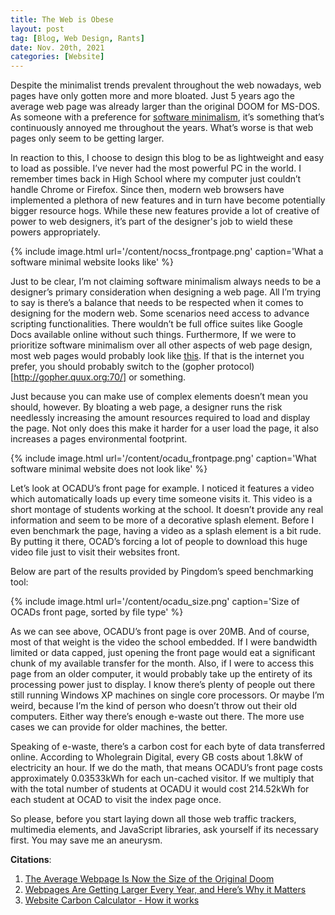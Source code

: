 ```yaml
---
title: The Web is Obese
layout: post  
tag: [Blog, Web Design, Rants]  
date: Nov. 20th, 2021  
categories: [Website]  
---
```


Despite the minimalist trends prevalent throughout the web nowadays, web pages
have only gotten more and more bloated. Just 5 years ago the average web page
was already larger than the original DOOM for MS-DOS. As someone with a
preference for [software minimalism](https://suckless.org/philosophy/), it’s
something that’s continuously annoyed me throughout the years. What’s worse is
that web pages only seem to be getting larger.

In reaction to this, I choose to design this blog to be as lightweight and easy
to load as possible. I’ve never had the most powerful PC in the world. I
remember times back in High School where my computer just couldn’t handle Chrome
or Firefox. Since then, modern web browsers have implemented a plethora of new
features and in turn have become potentially bigger resource hogs. While these
new features provide a lot of creative of power to web designers, it’s part of
the designer's job to wield these powers appropriately.

{% include image.html url='/content/nocss_frontpage.png' caption='What a
software minimal website looks like' %}

Just to be clear, I’m not claiming software minimalism always needs to be a
designer’s primary consideration when designing a web page. All I’m trying to
say is there’s a balance that needs to be respected when it comes to designing
for the modern web. Some scenarios need access to advance scripting
functionalities. There wouldn’t be full office suites like Google Docs available
online without such things. Furthermore, If we were to prioritize software
minimalism over all other aspects of web page design, most web pages would
probably look like [this](https://nocss.club/). If that is the internet you
prefer, you should probably switch to the (gopher protocol)[http://gopher.quux.org:70/]
or something.

Just because you can make use of complex elements doesn’t mean you should, however.
By bloating a web page, a designer runs the risk needlessly increasing the amount
resources required to load and display the page. Not only does this make it harder
for a user load the page, it also increases a pages environmental footprint.

{% include image.html url='/content/ocadu_frontpage.png' caption='What software
minimal website does not look like' %}

Let’s look at OCADU’s front page for example. I noticed it features a video
which automatically loads up every time someone visits it. This video is a short
montage of students working at the school. It doesn’t provide any real
information and seem to be more of a decorative splash element. Before I even
benchmark the page, having a video as a splash element is a bit rude. By putting
it there, OCAD’s forcing a lot of people to download this huge video file just
to visit their websites front.

Below are part of the results provided by Pingdom’s speed benchmarking tool:

{% include image.html url='/content/ocadu_size.png' caption='Size of OCADs
front page, sorted by file type' %}

As we can see above, OCADU’s front page is over 20MB. And of course, most of
that weight is the video the school embedded. If I were bandwidth limited or
data capped, just opening the front page would eat a significant chunk of my
available transfer for the month. Also, if I were to access this page from an
older computer, it would probably take up the entirety of its processing power
just to display. I know there’s plenty of people out there still running Windows XP machines on single core processors. Or
maybe I’m weird, because I’m the kind of person who doesn’t throw out their old
computers. Either way there’s enough e-waste out there. The more use cases we
can provide for older machines, the better.

Speaking of e-waste, there’s a carbon cost for each byte of data transferred
online. According to Wholegrain Digital, every GB costs about 1.8kW of
electricity an hour. If we do the math, that means OCADU’s front page costs
approximately 0.03533kWh for each un-cached visitor. If we multiply that with
the total number of students at OCADU it would cost 214.52kWh for each student
at OCAD to visit the index page once.

So please, before you start laying down all those web traffic trackers,
multimedia elements, and JavaScript libraries, ask yourself if its necessary
first. You may save me an aneurysm.

**Citations**:

1.  [The Average Webpage Is Now the Size of the Original
    Doom](https://www.wired.com/2016/04/average-webpage-now-size-original-doom/)
2.  [Webpages Are Getting Larger Every Year, and Here’s Why it
    Matters](https://www.pingdom.com/blog/webpages-are-getting-larger-every-year-and-heres-why-it-matters/)
3.  [Website Carbon Calculator - How it works](https://www.websitecarbon.com/how-does-it-work/)
